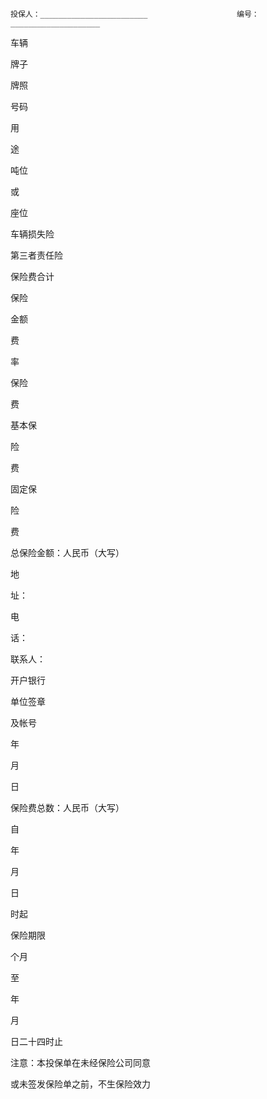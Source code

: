 
 


    投保人：________________________　　　　　　　　　　　　编号：____________________
 




 

  

   

车辆

牌子


   

牌照

号码


   

用

途


   

吨位

或

座位


   

车辆损失险


   

第三者责任险


   

保险费合计


  

  

   

保险

金额


   

费

率


   

保险

费


   

基本保

险

  
费



   

固定保

险

  
费



   

 




  

  

   

 




   

 




   

 




   

 




   

 




   

 




   

 




   

 




   

 




  

  

   

总保险金额：人民币（大写）


   



  
地
  
址：




  
电
  
话：




  
联系人：




  
开户银行
        
单位签章




  
及帐号




  

                    
年
  
月
  
日



  

  

   

保险费总数：人民币（大写）


  

  

   



        
自
  
年
  
月
  
日
  
时起


保险期限

  
个月




        
至
  
年
  
月
  
日二十四时止



  

  

   

注意：本投保单在未经保险公司同意

或未签发保险单之前，不生保险效力


  

  

   



   



   



   



   



   



   



   



   



   



   



  

 


 


 

 
 
 
 
 
  


  
 

  


  


  
 
 
 
 

